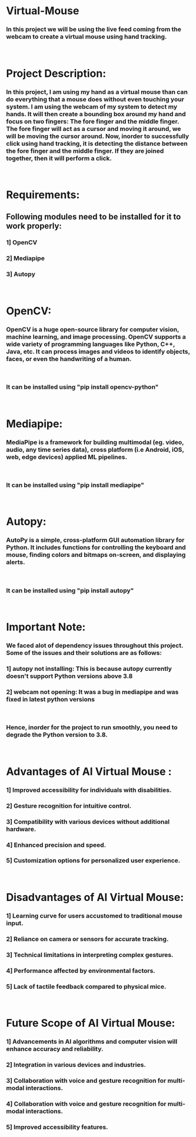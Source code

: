 # Virtual-Mouse
### In this project we will be using the live feed coming from the webcam to create a virtual mouse using hand tracking.
<br>

# Project Description:

### In this project, I am using my hand as a virtual mouse than can do everything that a mouse does without even touching your system. I am using the webcam of my system to detect my hands. It will then create a bounding box around my hand and focus on two fingers: The fore finger and the middle finger. The fore finger will act as a cursor and moving it around, we will be moving the cursor around. Now, inorder to successfully click using hand tracking, it is detecting the distance between the fore finger and the middle finger. If they are joined together, then it will perform a click.

<br>

# Requirements:

## Following modules need to be installed for it to work properly:

### 1] OpenCV
### 2] Mediapipe
### 3] Autopy
<br>

# OpenCV:
### OpenCV is a huge open-source library for computer vision, machine learning, and image processing. OpenCV supports a wide variety of programming languages like Python, C++, Java, etc. It can process images and videos to identify objects, faces, or even the handwriting of a human.
<br>

### It can be installed using "pip install opencv-python"
<br>

# Mediapipe:
### MediaPipe is a framework for building multimodal (eg. video, audio, any time series data), cross platform (i.e Android, iOS, web, edge devices) applied ML pipelines.
<br>

### It can be installed using "pip install mediapipe"
<br>

# Autopy:
### AutoPy is a simple, cross-platform GUI automation library for Python. It includes functions for controlling the keyboard and mouse, finding colors and bitmaps on-screen, and displaying alerts.
<br>

### It can be installed using "pip install autopy"

<br>

# Important Note:

### We faced alot of dependency issues throughout this project. Some of the issues and their solutions are as follows:

### 1] autopy not installing: This is because autopy currently doesn't support Python versions above 3.8
### 2] webcam not opening: It was a bug in mediapipe and was fixed in latest python versions
<br>

### Hence, inorder for the project to run smoothly, you need to degrade the Python version to 3.8.
<br>

# Advantages of AI Virtual Mouse :
### 1] Improved accessibility for individuals with disabilities.
### 2] Gesture recognition for intuitive control.
### 3] Compatibility with various devices without additional hardware.
### 4] Enhanced precision and speed.
### 5] Customization options for personalized user experience.
<br>

# Disadvantages of AI Virtual Mouse:

### 1] Learning curve for users accustomed to traditional mouse input.
### 2] Reliance on camera or sensors for accurate tracking.
### 3] Technical limitations in interpreting complex gestures.
### 4] Performance affected by environmental factors.
### 5] Lack of tactile feedback compared to physical mice.

<br>

# Future Scope of AI Virtual Mouse:

### 1] Advancements in AI algorithms and computer vision will enhance accuracy and reliability.
### 2] Integration in various devices and industries.
### 3] Collaboration with voice and gesture recognition for multi-modal interactions.
### 4] Collaboration with voice and gesture recognition for multi-modal interactions.
### 5] Improved accessibility features.
